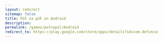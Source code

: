 ```yaml
---
layout: redirect
sitemap: false
title: Pół na pół on Android
description:
permalink: /games/polnapol/Android
redirect_to: https://play.google.com/store/apps/details?id=com.defuncart.polnapol
---
```

